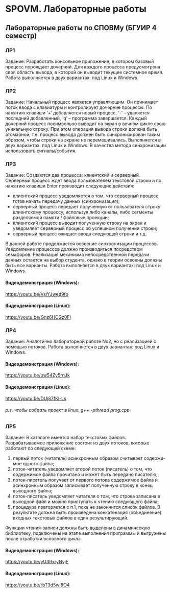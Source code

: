 # SPOVM. Лабораторные работы
## Лабораторные работы по СПОВМу (БГУИР 4 семестр)

### ЛР1
Задание: Разработать консольное приложение, в котором базовый процесс порождает дочерний. Для каждого процесса предусмотрена своя область вывода, в которой он выводит текущее системное время. Работа выполняется в двух вариантах: под Linux и Windows.

### ЛР2
Задание: Начальный процесс является управляющим. Он принимает поток ввода с клавиатуры и контролирует дочерние процессы. По нажатию клавиши ‘+’ добавляется новый процесс, ‘-’ – удаляется последний добавленный, ‘q’ – программа завершается. Каждый дочерний процесс посимвольно выводит на экран в вечном цикле свою уникальную строку. При этом операция вывода строки должна быть атомарной, т.е. процесс вывода должен быть синхронизирован таким образом, чтобы строки на экране не перемешивались. Выполняется в двух вариантах: под Linux и Windows. В качества метода синхронизации использовать сигналы/события.

### ЛР3
Задание: Создаются два процесса: клиентский и серверный. Серверный процесс ждет ввода пользователем текстовой строки и по нажатию клавиши Enter производит следующие действия:
  * клиентский процесс уведомляется о том, что серверный процесс готов начать передачу данных (синхронизация);
  * серверный процесс передает полученную от пользователя строку клиентскому процессу, используя либо каналы, либо сегменты разделяемой памяти / файловые проекции;
  * клиентский процесс выводит полученную строку на экран и уведомляет серверный процесс об успешном получении строки;
  * серверный процесс ожидает ввода следующей строки и т.д.

В данной работе продолжается освоение синхронизации процессов. Уведомление процессов должно производиться посредством семафоров. Реализация механизма непосредственной передачи данных остается на выбор студента, однако в теории освоены должны быть все варианты. Работа выполняется в двух вариантах: под Linux и Windows.
#### Видеодемонстрация (Windows):
<https://youtu.be/VsiYJwed9fo>
#### Видеодемонстрация (Linux):
<https://youtu.be/Gnz6HCGz0FI>

### ЛР4
Задание: Аналогично лабораторной работе No2, но с реализацией с помощью потоков. Работа выполняется в двух вариантах: под Linux и Windows.
#### Видеодемонстрация (Windows):
<https://youtu.be/uw54Zy5rnJk>
#### Видеодемонстрация (Linux):
<https://youtu.be/DUj87fKl-Ls>

   ###### p.s. чтобы собрать проект в linux: g++ -pthread prog.cpp
   
### ЛР5
Задание:
В каталоге имеется набор текстовых файлов. Разрабатываемое приложение состоит из двух потоков, которые работают по следующей схеме:
1) первый поток (читатель) асинхронным образом считывает содержи-
мое одного файла;
2) поток-читатель уведомляет второй поток (писатель) о том, что содержимое файла прочитано и может быть передано писателю;
3) поток-писатель получает от первого потока содержимое файла и асинхронным образом записывает полученную строку в конец выходного файла;
4) поток-писатель уведомляет читателя о том, что строка записана в выходной файл и можно приступать к чтению следующего файла;
5) процедура повторяется с п.1, пока не закончится список файлов. В результате должна быть произведена конкатенация (объединение) входных текстовых файлов в один результирующий.

Функции чтения-записи должны быть выделены в динамическую библиотеку, подключены на этапе выполнения программы и выгружены после отработки основного цикла.
#### Видеодемонстрация (Windows):
<https://youtu.be/yU3RxryNvjE>
#### Видеодемонстрация (Linux):
<https://youtu.be/rbT3d5wI8O4>
